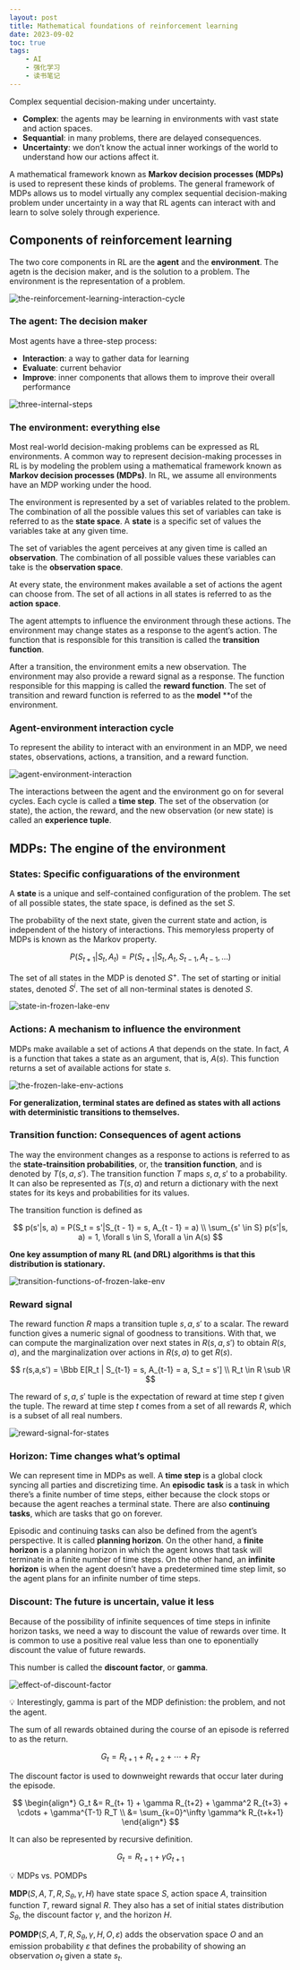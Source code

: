 ```yaml
---
layout: post
title: Mathematical foundations of reinforcement learning
date: 2023-09-02
toc: true
tags:
    - AI
    - 强化学习
    - 读书笔记
---
```


Complex sequential decision-making under uncertainty.

- **Complex**: the agents may be learning in environments with vast state and action spaces.
- **Sequantial**: in many problems, there are delayed consequences.
- **Uncertainty**: we don’t know the actual inner workings of the world to understand how our actions affect it.

A mathematical framework known as **Markov decision processes (MDPs)** is used to represent these kinds of problems. The general framework of MDPs allows us to model virtually any complex sequential decision-making problem under uncertainty in a way that RL agents can interact with and learn to solve solely through experience.

## Components of reinforcement learning

The two core components in RL are the **agent** and the **environment**. The agetn is the decision maker, and is the solution to a problem. The environment is the representation of a problem.

![the-reinforcement-learning-interaction-cycle](/assets/images/2023-09-02-mathematical-foundations-of-reinforcement-learning/the-reinforcement-learning-interaction-cycle.png)

### The agent: The decision maker

Most agents have a three-step process:

- **Interaction**: a way to gather data for learning
- **Evaluate**: current behavior
- **Improve**: inner components that allows them to improve their overall performance

![three-internal-steps](/assets/images/2023-09-02-mathematical-foundations-of-reinforcement-learning/three-internal-steps.png)

### The environment: everything else

Most real-world decision-making problems can be expressed as RL environments. A common way to represent decision-making processes in RL is by modeling the problem using a mathematical framework known as **Markov decision processes (MDPs)**. In RL, we assume all environments have an MDP working under the hood.

The environment is represented by a set of variables related to the problem. The combination of all the possible values this set of variables can take is referred to as the **state space**. A **state** is a specific set of values the variables take at any given time.

The set of variables the agent perceives at any given time is called an **observation**. The combination of all possible values these variables can take is the **observation space**.

At every state, the environment makes available a set of actions the agent can choose from. The set of all actions in all states is referred to as the **action space**.

The agent attempts to influence the environment through these actions. The environment may change states as a response to the agent’s action. The function that is responsible for this transition is called the **transition function**.

After a transition, the environment emits a new observation. The environment may also provide a reward signal as a response. The function responsible for this mapping is called the **reward function**. The set of transition and reward function is referred to as the **model** **of the environment.

### Agent-environment interaction cycle

To represent the ability to interact with an environment in an MDP, we need states, observations, actions, a transition, and a reward function.

![agent-environment-interaction](/assets/images/2023-09-02-mathematical-foundations-of-reinforcement-learning/agent-environment-interaction.png)

The interactions between the agent and the environment go on for several cycles. Each
cycle is called a **time step**. The set of the observation (or state), the action, the reward, and the new observation (or new state) is called an **experience tuple**.

## MDPs: The engine of the environment

### States: Specific configuarations of the environment

A **state** is a unique and self-contained configuration of the problem. The set of all possible states, the state space, is defined as the set $S$.

The probability of the next state, given the current state and action, is independent of the history of interactions. This memoryless property of MDPs is known as the Markov property.

$$
P(S_{t + 1} | S_t, A_t) = P(S_{t+1}|S_t, A_t, S_{t-1}, A_{t-1}, \dots)
$$

The set of all states in the MDP is denoted $S^+$. The set of starting or initial states, denoted $S^i$. The set of all non-terminal states is denoted $S$.

![state-in-frozen-lake-env](/assets/images/2023-09-02-mathematical-foundations-of-reinforcement-learning/state-in-frozen-lake-env.png)

### Actions: A mechanism to influence the environment

MDPs make available a set of actions $A$ that depends on the state. In fact, $A$ is a function that takes a state as an argument, that is, $A(s)$. This function returns a set of available actions for state $s$.

![the-frozen-lake-env-actions](/assets/images/2023-09-02-mathematical-foundations-of-reinforcement-learning/the-frozen-lake-env-actions.png)

**For generalization, terminal states are defined as states with all actions with deterministic transitions to themselves.**

### Transition function: Consequences of agent actions

The way the environment changes as a response to actions is referred to as the **state-trainsition probabilities**, or, the **transition function**, and is denoted by $T(s, a, s')$. The transition function $T$ maps $s, a, s'$ to a probability. It can also be represented as $T(s, a)$ and return a dictionary with the next states for its keys and probabilities for its values.

The transition function is defined as

$$
p(s'|s, a) = P(S_t = s'|S_{t - 1} = s, A_{t - 1} = a) \\
\sum_{s' \in S} p(s'|s, a) = 1, \forall s \in S, \forall a \in A(s)
$$

**One key assumption of many RL (and DRL) algorithms is that this distribution is stationary.**

![transition-functions-of-frozen-lake-env](/assets/images/2023-09-02-mathematical-foundations-of-reinforcement-learning/transition-functions-of-frozen-lake-env.png)

### Reward signal

The reward function $R$ maps a transition tuple $s, a, s'$ to a scalar. The reward function gives a numeric signal of goodness to transitions. With that, we can compute the marginalization over next states in $R(s,a,s')$ to obtain $R(s,a)$, and the marginalization over actions in $R(s,a)$ to get $R(s)$.

$$
r(s,a,s') = \Bbb E[R_t | S_{t-1} = s, A_{t-1} = a, S_t = s'] \\
R_t \in R \sub \R
$$

The reward of $s, a, s'$ tuple is the expectation of reward at time step $t$ given the tuple. The reward at time step $t$ comes from a set of all rewards $R$, which is a subset of all real numbers.

![reward-signal-for-states](/assets/images/2023-09-02-mathematical-foundations-of-reinforcement-learning/reward-signal-for-states.png)

### Horizon: Time changes what’s optimal

We can represent time in MDPs as well. A **time step** is a global clock syncing all parties and discretizing time. An **episodic** **task** is a task in which there’s a finite number of time steps, either because the clock stops or because the agent reaches a terminal state. There are also **continuing tasks**, which are tasks that go on forever.

Episodic and continuing tasks can also be defined from the agent’s perspective. It is called **planning horizon**. On the other hand, a **finite horizon** is a planning horizon in which the agent knows that task will terminate in a finite number of time steps. On the other hand, an **infinite horizon** is when the agent doesn’t have a predetermined time step limit, so the agent plans for an infinite number of time steps.

### Discount: The future is uncertain, value it less

Because of the possibility of infinite sequences of time steps in infinite horizon tasks, we need a way to discount the value of rewards over time. It is common to use a positive real value less than one to eponentially discount the value of future rewards.

This number is called the **discount factor**, or **gamma**. 

![effect-of-discount-factor](/assets/images/2023-09-02-mathematical-foundations-of-reinforcement-learning/effect-of-discount-factor.png)

💡 Interestingly, gamma is part of the MDP definistion: the problem, and not the agent.

The sum of all rewards obtained during the course of an episode is referred to as the return.

$$
G_t = R_{t+1} + R_{t+2} + \cdots + R_T
$$

The discount factor is used to downweight rewards that occur later during the episode.

$$
\begin{align*}
G_t &= R_{t+ 1} + \gamma R_{t+2} + \gamma^2 R_{t+3} + \cdots + \gamma^{T-1} R_T \\
&= \sum_{k=0}^\infty \gamma^k R_{t+k+1}
\end{align*}
$$

It can also be represented by recursive definition.

$$
G_t = R_{t+1} + \gamma G_{t+1}
$$

💡 MDPs vs. POMDPs

$\textbf{MDP}(S, A, T, R, S_\theta, \gamma, H)$ have state space $S$, action space $A$, trainsition function $T$, reward signal $R$. They also has a set of initial states distribution $S_\theta$, the discount factor $\gamma$, and the horizon $H$.

$\textbf{POMDP}(S, A, T, R, S_\theta, \gamma, H, O, \varepsilon)$ adds the observation space $O$ and an emission probability $\varepsilon$ that defines the probability of showing an observation $o_t$ given a state $s_t$.